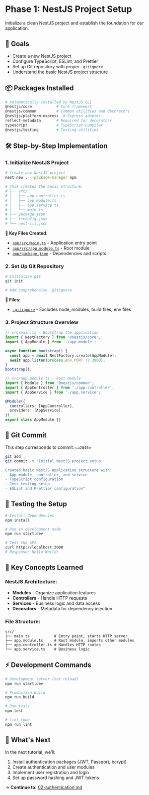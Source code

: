 # Phase 1: NestJS Project Setup

Initialize a clean NestJS project and establish the foundation for our application.

## 🎯 Goals

- Create a new NestJS project
- Configure TypeScript, ESLint, and Prettier
- Set up Git repository with proper `.gitignore`
- Understand the basic NestJS project structure

## 📦 Packages Installed

```bash
# Automatically installed by NestJS CLI
@nestjs/core           # Core framework
@nestjs/common         # Common utilities and decorators
@nestjs/platform-express  # Express adapter
reflect-metadata       # Required for decorators
typescript             # TypeScript compiler
@nestjs/testing        # Testing utilities
```

## 🛠️ Step-by-Step Implementation

### **1. Initialize NestJS Project**

```bash
# Create new NestJS project
nest new . --package-manager npm

# This creates the basic structure:
# ├── src/
# │   ├── app.controller.ts
# │   ├── app.module.ts
# │   ├── app.service.ts
# │   └── main.ts
# ├── package.json
# ├── tsconfig.json
# └── nest-cli.json
```

**📁 Key Files Created:**
- [`app/src/main.ts`](../app/src/main.ts) - Application entry point
- [`app/src/app.module.ts`](../app/src/app.module.ts) - Root module
- [`app/package.json`](../app/package.json) - Dependencies and scripts

### **2. Set Up Git Repository**

```bash
# Initialize git
git init

# Add comprehensive .gitignore
```

**📁 Files:**
- [`.gitignore`](../.gitignore) - Excludes node_modules, build files, env files

### **3. Project Structure Overview**

```typescript
// src/main.ts - Bootstrap the application
import { NestFactory } from '@nestjs/core';
import { AppModule } from './app.module';

async function bootstrap() {
  const app = await NestFactory.create(AppModule);
  await app.listen(process.env.PORT ?? 3000);
}
bootstrap();
```

```typescript
// src/app.module.ts - Root module
import { Module } from '@nestjs/common';
import { AppController } from './app.controller';
import { AppService } from './app.service';

@Module({
  controllers: [AppController],
  providers: [AppService],
})
export class AppModule {}
```

## 🔄 Git Commit

This step corresponds to commit: `ca2845e`

```bash
git add .
git commit -m "Initial NestJS project setup

Created basic NestJS application structure with:
- App module, controller, and service
- TypeScript configuration
- Jest testing setup  
- ESLint and Prettier configuration"
```

## 🧪 Testing the Setup

```bash
# Install dependencies
npm install

# Run in development mode
npm run start:dev

# Test the API
curl http://localhost:3000
# Response: Hello World!
```

## 📝 Key Concepts Learned

### **NestJS Architecture:**
- **Modules** - Organize application features
- **Controllers** - Handle HTTP requests  
- **Services** - Business logic and data access
- **Decorators** - Metadata for dependency injection

### **File Structure:**
```
src/
├── main.ts           # Entry point, starts HTTP server
├── app.module.ts     # Root module, imports other modules  
├── app.controller.ts # Handles HTTP routes
└── app.service.ts    # Business logic
```

## ⚡ Development Commands

```bash
# Development server (hot reload)
npm run start:dev

# Production build
npm run build

# Run tests
npm test

# Lint code
npm run lint
```

## 🎯 What's Next

In the next tutorial, we'll:
1. Install authentication packages (JWT, Passport, bcrypt)
2. Create authentication and user modules
3. Implement user registration and login
4. Set up password hashing and JWT tokens

→ **Continue to:** [02-authentication.md](./02-authentication.md)